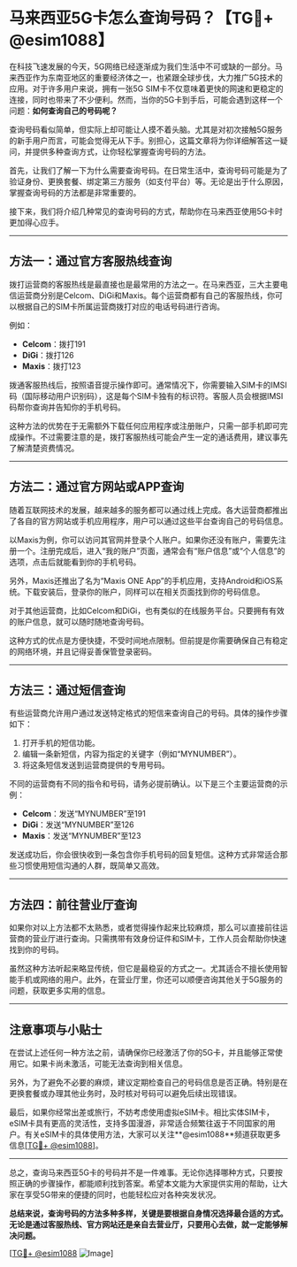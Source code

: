 # 马来西亚5G卡怎么查询号码？【TG💪+ @esim1088】

在科技飞速发展的今天，5G网络已经逐渐成为我们生活中不可或缺的一部分。马来西亚作为东南亚地区的重要经济体之一，也紧跟全球步伐，大力推广5G技术的应用。对于许多用户来说，拥有一张5G SIM卡不仅意味着更快的网速和更稳定的连接，同时也带来了不少便利。然而，当你的5G卡到手后，可能会遇到这样一个问题：**如何查询自己的号码呢？**

查询号码看似简单，但实际上却可能让人摸不着头脑。尤其是对初次接触5G服务的新手用户而言，可能会觉得无从下手。别担心，这篇文章将为你详细解答这一疑问，并提供多种查询方式，让你轻松掌握查询号码的方法。

首先，让我们了解一下为什么需要查询号码。在日常生活中，查询号码可能是为了验证身份、更换套餐、绑定第三方服务（如支付平台）等。无论是出于什么原因，掌握查询号码的方法都是非常重要的。

接下来，我们将介绍几种常见的查询号码的方式，帮助你在马来西亚使用5G卡时更加得心应手。

---

## 方法一：通过官方客服热线查询

拨打运营商的客服热线是最直接也是最常用的方法之一。在马来西亚，三大主要电信运营商分别是Celcom、DiGi和Maxis。每个运营商都有自己的客服热线，你可以根据自己的SIM卡所属运营商拨打对应的电话号码进行咨询。

例如：
- **Celcom**：拨打191
- **DiGi**：拨打126
- **Maxis**：拨打123

拨通客服热线后，按照语音提示操作即可。通常情况下，你需要输入SIM卡的IMSI码（国际移动用户识别码），这是每个SIM卡独有的标识符。客服人员会根据IMSI码帮你查询并告知你的手机号码。

这种方法的优势在于无需额外下载任何应用程序或注册账户，只需一部手机即可完成操作。不过需要注意的是，拨打客服热线可能会产生一定的通话费用，建议事先了解清楚资费情况。

---

## 方法二：通过官方网站或APP查询

随着互联网技术的发展，越来越多的服务都可以通过线上完成。各大运营商都推出了各自的官方网站或手机应用程序，用户可以通过这些平台查询自己的号码信息。

以Maxis为例，你可以访问其官网并登录个人账户。如果你还没有账户，需要先注册一个。注册完成后，进入“我的账户”页面，通常会有“账户信息”或“个人信息”的选项，点击后就能看到你的手机号码。

另外，Maxis还推出了名为“Maxis ONE App”的手机应用，支持Android和iOS系统。下载安装后，登录你的账户，同样可以在相关页面找到你的号码信息。

对于其他运营商，比如Celcom和DiGi，也有类似的在线服务平台。只要拥有有效的账户信息，就可以随时随地查询号码。

这种方式的优点是方便快捷，不受时间地点限制。但前提是你需要确保自己有稳定的网络环境，并且记得妥善保管登录密码。

---

## 方法三：通过短信查询

有些运营商允许用户通过发送特定格式的短信来查询自己的号码。具体的操作步骤如下：

1. 打开手机的短信功能。
2. 编辑一条新短信，内容为指定的关键字（例如“MYNUMBER”）。
3. 将这条短信发送到运营商提供的专用号码。

不同的运营商有不同的指令和号码，请务必提前确认。以下是三个主要运营商的示例：
- **Celcom**：发送“MYNUMBER”至191
- **DiGi**：发送“MYNUMBER”至126
- **Maxis**：发送“MYNUMBER”至123

发送成功后，你会很快收到一条包含你手机号码的回复短信。这种方式非常适合那些习惯使用短信沟通的人群，既简单又高效。

---

## 方法四：前往营业厅查询

如果你对以上方法都不太熟悉，或者觉得操作起来比较麻烦，那么可以直接前往运营商的营业厅进行查询。只需携带有效身份证件和SIM卡，工作人员会帮助你快速找到你的号码。

虽然这种方法听起来略显传统，但它是最稳妥的方式之一。尤其适合不擅长使用智能手机或网络的用户。此外，在营业厅里，你还可以顺便咨询其他关于5G服务的问题，获取更多实用的信息。

---

## 注意事项与小贴士

在尝试上述任何一种方法之前，请确保你已经激活了你的5G卡，并且能够正常使用它。如果卡尚未激活，可能无法查询到相关信息。

另外，为了避免不必要的麻烦，建议定期检查自己的号码信息是否正确。特别是在更换套餐或办理其他业务时，及时核对号码可以避免后续出现错误。

最后，如果你经常出差或旅行，不妨考虑使用虚拟eSIM卡。相比实体SIM卡，eSIM卡具有更高的灵活性，支持多国漫游，非常适合频繁往返于不同国家的用户。有关eSIM卡的具体使用方法，大家可以关注**@esim1088**频道获取更多信息[[TG💪+ @esim1088](https://t.me/s/esim1088)]。

---

总之，查询马来西亚5G卡的号码并不是一件难事。无论你选择哪种方式，只要按照正确的步骤操作，都能顺利找到答案。希望本文能为大家提供实用的帮助，让大家在享受5G带来的便捷的同时，也能轻松应对各种突发状况。

**总结来说，查询号码的方法多种多样，关键是要根据自身情况选择最合适的方式。无论是通过客服热线、官方网站还是亲自去营业厅，只要用心去做，就一定能够解决问题。**

[[TG💪+ @esim1088](https://t.me/s/esim1088) ![Image](https://i.postimg.cc/4NQfJmqS/Snipaste-2025-05-13-00-14-12.png)]